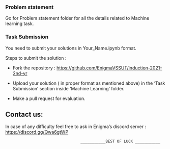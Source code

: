 ### Problem statement
Go for Problem statement folder for all the details related to Machine learning task.

### Task Submission
You need to submit your solutions in  Your_Name.ipynb format.

Steps to submit the solution : 
* Fork the repository : <a href="https://github.com/EnigmaVSSUT/induction-2021-2nd-yr">https://github.com/EnigmaVSSUT/induction-2021-2nd-yr</a>

* Upload your solution ( in proper format as mentioned above) in the ‘Task Submission’ section inside ‘Machine Learning’ folder.

* Make a pull request for evaluation.

## Contact us:
In case of any difficulty feel free to ask in Enigma’s discord server : <a href="https://discord.gg/Qwa6gtWP">https://discord.gg/Qwa6gtWP</a>




                                     ___________BEST OF LUCK ___________